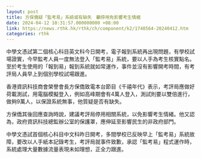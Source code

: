 ```yaml
---
layout: post
title: 方保僑疑「監考易」系統或有缺失　籲停用免影響考生情緒
date: 2024-04-12 10:31:57.000000000 +08:00
link: https://news.rthk.hk/rthk/ch/component/k2/1748564-20240412.htm
categories: rthk
---
```


中學文憑試第二個核心科目英文科今日開考，電子報到系統再出現問題，有學校試場證實，今早監考人員一度無法登入「監考易」系統，要以人手為考生核實點名。至於考生使用的「報到易」報到系統就如常運作，事件並沒有影響開考時間，有考評局人員早上到個別學校試場跟進。

香港資訊科技商會榮譽會長方保僑致電本台節目《千禧年代》表示，考評局應做好荷載測試，用電腦模擬登入，例如高峰期會有4萬人登入，測試則要以雙倍進行，做夠9萬人，以保證系統無事，他質疑是否有缺失。

方保僑其後回應查詢時說，建議考評局停用相關系統，以免影響考生情緒。他又認為，政府資訊科技總監辦公室的保護罩，應伸延至影響民生的非政府部門。

中學文憑試首個核心科目中文科昨日開考，多間學校已反映早上「監考易」系統故障，要改以人手紙本記錄考生，考評局就事件致歉，承認「監考易」程式運作時，系統處理大量數據流量表現未如理想，正全力跟進。
